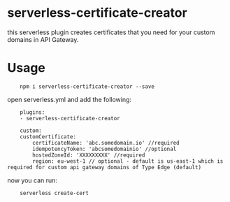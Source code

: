 # serverless-certificate-creator

this serverless plugin creates certificates that you need for your custom domains in API Gateway.

# Usage

        npm i serverless-certificate-creator --save

open serverless.yml and add the following:

        plugins:
        - serverless-certificate-creator

        custom:
        customCertificate:
            certificateName: 'abc.somedomain.io' //required
            idempotencyToken: 'abcsomedomainio' //optional
            hostedZoneId: 'XXXXXXXXX' //required
            region: eu-west-1 // optional - default is us-east-1 which is required for custom api gateway domains of Type Edge (default)


now you can run:

        serverless create-cert